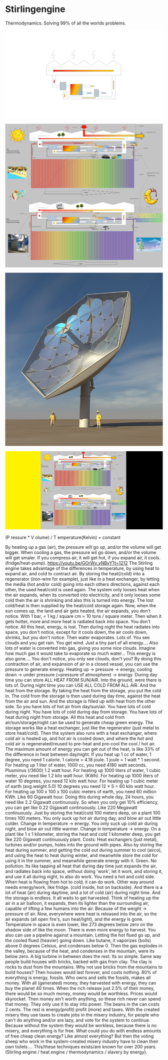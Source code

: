 # Stirlingengine
Thermodynamics. Solving 99% of all the worlds problems.

![clipboard_small](https://github.com/HakkaTjakka/Stirlingengine/blob/main/STIRLING/73149261_2726225864106670_6257256459617173504_o.jpg)

![clipboard_small](https://github.com/HakkaTjakka/Stirlingengine/blob/main/STIRLING/73039932_2726176664111590_5180650429301653504_o.jpg)

![clipboard_small](https://github.com/HakkaTjakka/Stirlingengine/blob/main/STIRLING/IBM20parabolic20dish-2.jpg)

![clipboard_small](https://github.com/HakkaTjakka/Stirlingengine/blob/main/STIRLING/Untitled.png)



  (P ressure * V olume) / T emperature(Kelvin) = constant

  By heating up a gas (air), the pressure will go up, and/or the volume will get bigger.
  When cooling a gas, the pressure wil go down, and/or the volume will get smaler.
  If you compress air, it will get hot, if you expand air, it cools. (fridge/heat-pump).
  https://youtu.be/GOrWy_yNBvY?t=1212
  The Stirling engine takes advantage of the differences in temperature, by using heat to expand air, and cold to contract air.
  By storing the heat(/cold) into a regenerator (iron-wire for example), just like in a heat exchanger, by letting the media (hot and/or cold) going into each others directions, against each other, the used heat/cold is used again.
  The system only looses heat when the air expands, when its converted into electricity, and it only looses some cold then the air is shrinking and also this is turned into energy.
  The lost cold/heat is then supplied by the heat/cold storage again.
  Now, when the sun comes up, the land and air gets heated, the air expands, you don't notice. With 1 bar, = 1 kg / square cm = 10 tons / square meter.
  Then when it gets hotter, more and more heat is radiated back into space. You don't notice. All this heat, energy, is lost.
  Then during night the heat radiates into space, you don't notice, except for it cools down, the air cools down, shrinks, but you don't notice. Then water evaporates. Lots of. You see clouds and you get rain. You get wind. Just a tiny part of all energy....
  Also lots of water is converted into gas, giving you some nice clouds. Imagine how much gas it would take to evaporate so much water... This energy is also gone.... You don't notice, you only see clouds, don't you?
  By doing this contraction of air, and expansion of air in a closed vessel, you can use the pressure to generate energy. Heating up -> pressure -> energy, cooling down -> under pressure (=pressure of atmosphere) -> energy.
  During day time you can store ALL HEAT FROM SUN/AIR. Into the ground, were there is lots of.
  During night time you can USE ALL COLD FROM ALL AIR. And the heat from the storage. 
  By taking the heat from the storage, you put the cold in. The cold from the storage is then used during day time, against the heat from the air and sun. And the storage is filled up with heat from the other side.
  So you have lots of hot air from day/sun/air.
  You have lots of cold during night.
  You have lots of cold during day from storage.
  You have lots of heat during night from storage.
  All this heat and cold from air/sun/storage/night can be used to generate cheap green energy.
  The storage works like a heat exchanger, just like the regenerator (just metal to store heat/cold).
  Then the system also runs with a heat exchanger, where cold air is heated up, and hot air is cooled down, and where the hot and cold air is regenerated/reused to pre-heat and pre-cool the cool / hot air.
  The maximum amount of energy you can get out of the heat, is like 33% of the difference in heat between day/night.
  If you heat up 1 cc of water, 1 degree, you need 1 calorie.
  1 calorie = 4.18 joule.
  1 joule = 1 watt * 1 second.
  For heating up 1 liter of water, 1000 cc, you need 4180 watt seconds. Plusminus (/3600) 1.2 watt hour.
  For heating up 1000 liters of water, 1 cubic meter, you need like 1.2 kilo watt hour. (KWh).
  For heating up 1000 liters of water 10 degrees, you need 12 kilo watt hour.
  For heating up 1 cubic meter of earth (avg.weight 5.0) 10 degrees you need 12 * 5 = 60 kilo watt hour.
  For heating up 100 x 100 x 100 cubic meters of earth, you need 60 million KWh. Like 60 Gigawatt hour.
  Doing this during whole day, 24 hours, you need like 2.2 Gigawatt continuously.
  So when you only get 10% efficiency, you can get like 0.22 Gigawatt continuously. Like 220 Megawatt continuously.
  Just by storing the heat/cold 100 meters deep, on a plant 100 times 100 meters.
  You only suck up hot air during day, and blow air out little colder. Change in temperature -> energy.
  You only suck up cold air during night, and blow air out little warmer. Change in temperature -> energy.
  On a plant like 1 x 1 kilometer, storing the heat and cold 1 kilometer deep, you get like 220 Gigawatt continuously plant.
  Costs: Heat exchangers (just metal), turbines and/or pumps, holes into the ground with pipes.
  Also by storing the heat during summer, and getting the cold out during summer to cool (airco),
  and using the heat to heat during winter, and meanwhile store the cold for using it in the summer, 
  and meanwhile generate energy with it. Green. No pollution.
  Its like tapping all heat that during day time just expands the air, and radiates back into space, without doing 'work', let it work, and storing it, and use it all during night, to also do work.
  You need a hot and cold side. When heat is flowing from hot to cold, it can do work. Other way around needs energy/work, like fridge. (cold inside, hot on backside).
  And there is a lot of heat (air) during daytime, and a lot of cold (air) during night time. And the storage is endless. It all waits to get harvested.
  Think of heating up the air in a air balloon, it expands, then its lighter than the surrounding air, capable of lifting a few humans into the air.
  Because of the weight -> pressure of air.
  Now, everywhere were heat is released into the air, so the air expands (all open fire's, sun heat/light), and the energy is gone.
  Temperature in space is even lower, like 273 degrees below zero on the shadow side of like the moon. There is even more energy to harvest.
  You also can use a pipeline against a mountain. Letting the hot flued go up, and the cooled flued (heavier) going down. Like butane, it vaporizes (boils) above 0 degrees Celsius, and condenses below 0.
  Then the gas explodes in the valley, because of the heat, and condenses in the mountain, were its below zero. A big turbine in between does the rest. Its so simple.
  Same way people build houses with bricks, backed with gas from clay. The clay is rocks to dust from the mountains. Why not use bricks from the mountains to build houses? Then houses would last forever, and costs nothing.
  80% of everything is energy, fossils. Who owns and sells the fossils, makes all money. With all (generated) money, they harvested with energy, they can buy the planet 40 times. When the rich release just 2.5% of their money, there would be so much money, money would be worthless. Prices would skyrocket. Then money ain't worth anything, so these rich never can spend that money. They only use it to stay into power.
  The beans in the can costs 2 cents. The rest is energy(profit) profit (more) and taxes. With the created misery they use taxes to create jobs in the misery industry, for people who can't do anything and/or are lazy, and vote for the system to continue. Because without the system they would be workless, because there is no misery, and everything is for free.
  What could you do with endless amounts of free cheap clean energy?
  Like almost everything?
  But then the voting sheep who work in the system-created misery industry have to clean their own toilets....
  This/these techniques exists/are known for over 200 years. (Stirling engine / heat engine / thermodynamics / slavery by energy).
